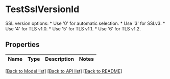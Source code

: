 # TestSslVersionId

SSL version options:  * Use '0' for automatic selection. * Use '3' for SSLv3. * Use '4' for TLS v1.0. * Use '5' for TLS v1.1. * Use '6' for TLS v1.2. 

## Properties

Name | Type | Description | Notes
------------ | ------------- | ------------- | -------------

[[Back to Model list]](../README.md#documentation-for-models) [[Back to API list]](../README.md#documentation-for-api-endpoints) [[Back to README]](../README.md)


